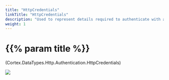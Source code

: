 ```yaml
---
title: "HttpCredentials"
linkTitle: "HttpCredentials"
description: "Used to represent details required to authenticate with a server."
weight: 1
---
```


# {{% param title %}}

<p class="namespace">(Cortex.DataTypes.Http.Authentication.HttpCredentials)</p>

<img src="/images/work-in-progress.jpg">
